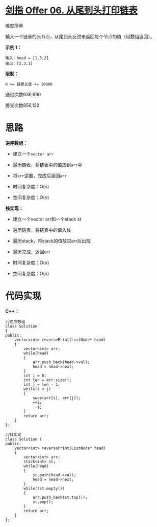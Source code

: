 # [剑指 Offer 06. 从尾到头打印链表](https://leetcode.cn/problems/cong-wei-dao-tou-da-yin-lian-biao-lcof/)

难度简单



输入一个链表的头节点，从尾到头反过来返回每个节点的值（用数组返回）。

 

**示例 1：**

```
输入：head = [1,3,2]
输出：[2,3,1]
```

 

**限制：**

```
0 <= 链表长度 <= 10000
```

通过次数636,690

提交次数856,122



# 思路

**逆序数组：**

- 建立一个`vector arr`
- 遍历链表，将链表中的值放到`arr`中
- 将`arr`逆置，完成后返回`arr`

- 时间复杂度：O(n)
- 空间复杂度：O(n)

**栈实现：**

- 建立一个vector arr和一个stack st
- 遍历链表，将链表中的值入栈 
- 遍历stack，将stack的值放进arr后出栈
- 遍历完成，返回arr

- 时间复杂度：O(n)
- 空间复杂度：O(n)



# 代码实现

**C++：**

```
//逆序数组
class Solution
{
public:
    vector<int> reversePrint(ListNode* head)
    {
        vector<int> arr;
        while(head)
        {
            arr.push_back(head->val);
            head = head->next;
        }
        int i = 0;
        int len = arr.size();
        int j = len - 1;
        while(i < j)
        {
            swap(arr[i], arr[j]);
            ++i;
            --j;
        }
        return arr;
    }
};

//栈实现
class Solution {
public:
    vector<int> reversePrint(ListNode* head)
    {
        vector<int> arr;
        stack<int> st;
        while(head)
        {
            st.push(head->val);
            head = head->next;
        }
        while(!st.empty())
        {
            arr.push_back(st.top());
            st.pop();
        }
        return arr;
    }
};
```

